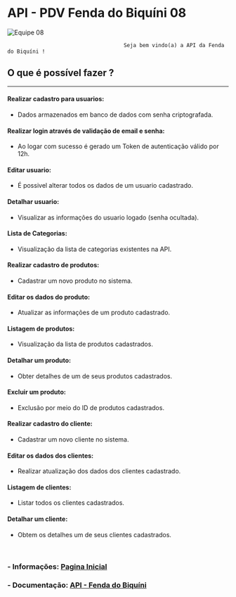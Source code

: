 
# **API - PDV Fenda do Biquíni 08**

![Equipe 08](https://f005.backblazeb2.com/file/nilson-bucket/oficial.png)

                                         Seja bem vindo(a) a API da Fenda do Biquíni !

## **O que é possível fazer ?**

---

#### **Realizar cadastro para usuarios:**

- Dados armazenados em banco de dados com senha criptografada.

#### **Realizar login através de validação de email e senha:**

- Ao logar com sucesso é gerado um Token de autenticação válido por 12h.

#### **Editar usuario:**

- É possivel alterar todos os dados de um usuario cadastrado.

#### **Detalhar usuario:**

- Visualizar as informações do usuario logado (senha ocultada).

#### **Lista de Categorias:**

- Visualização da lista de categorias existentes na API. 

#### **Realizar cadastro de produtos:**

- Cadastrar um novo produto no sistema.

#### **Editar os dados do produto:**

- Atualizar as informações de um produto cadastrado.

#### **Listagem de produtos:**

- Visualização da lista de produtos cadastrados.

#### **Detalhar um produto:**

- Obter detalhes de um de seus produtos cadastrados.

#### **Excluir um produto:**

- Exclusão por meio do ID de produtos cadastrados.

#### **Realizar cadastro do cliente:**

- Cadastrar um novo cliente no sistema.

#### **Editar os dados dos clientes:**

- Realizar atualização dos dados dos clientes cadastrado.

#### **Listagem de clientes:**

- Listar todos os clientes cadastrados.

#### **Detalhar um cliente:**

- Obtem os detalhes um de seus clientes cadastrados.
<br>

### - Informações: [Pagina Inicial](http://backend-fendadobiquini.me/)

### - Documentação: [API - Fenda do Biquíni](http://backend-fendadobiquini.me/api-docs/)
